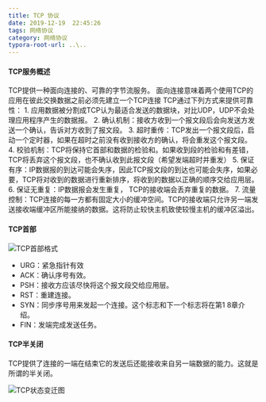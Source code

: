 ```yaml
---
title: TCP 协议
date: 2019-12-19  22:45:26
tags: 网络协议
category: 网络协议
typora-root-url: ..\..
---
```

#### TCP服务概述
TCP提供一种面向连接的、可靠的字节流服务。
面向连接意味着两个使用TCP的应用在彼此交换数据之前必须先建立一个TCP连接
TCP通过下列方式来提供可靠性：
    1. 应用数据被分割成TCP认为最适合发送的数据块，对比UDP，UDP不会处理应用程序产生的数据报。
    2. 确认机制：接收方收到一个报文段后会向发送方发送一个确认，告诉对方收到了报文段。
    3. 超时重传：TCP发出一个报文段后，启动一个定时器，如果在超时之前没有收到接收方的确认，将会重发这个报文段。
    4. 校验机制：TCP将保持它首部和数据的检验和。如果收到段的检验和有差错，TCP将丢弃这个报文段，也不确认收到此报文段（希望发端超时并重发）
    5. 保证有序：IP数据报的到达可能会失序，因此TCP报文段的到达也可能会失序，如果必要，TCP将对收到的数据进行重新排序，将收到的数据以正确的顺序交给应用层。
    6. 保证无重复：IP数据报会发生重复， TCP的接收端会丢弃重复的数据。
    7. 流量控制：TCP连接的每一方都有固定大小的缓冲空间。TCP的接收端只允许另一端发送接收端缓冲区所能接纳的数据。这将防止较快主机致使较慢主机的缓冲区溢出。

#### TCP首部
![TCP首部格式](/pics/tcp.png)
+ URG：紧急指针有效
+ ACK：确认序号有效。
+ PSH：接收方应该尽快将这个报文段交给应用层。
+ RST：重建连接。
+ SYN：同步序号用来发起一个连接。这个标志和下一个标志将在第1 8章介绍。
+ FIN：发端完成发送任务。
#### TCP半关闭
TCP提供了连接的一端在结束它的发送后还能接收来自另一端数据的能力。这就是所谓的半关闭。

![TCP状态变迁图](/pics/tcp-status.png)
